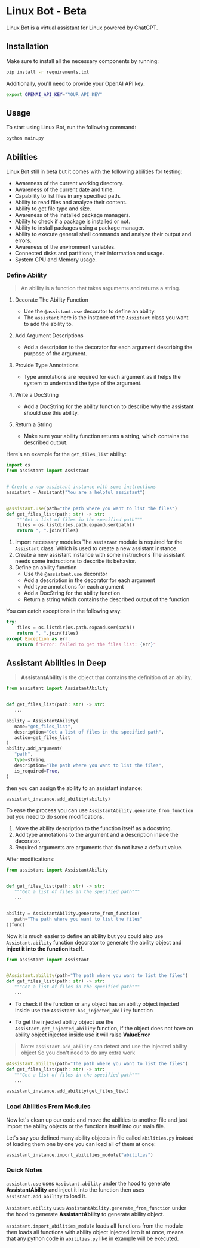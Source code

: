 # Linux Bot - Beta

Linux Bot is a virtual assistant for Linux powered by ChatGPT.

## Installation

Make sure to install all the necessary components by running:

```bash
pip install -r requirements.txt
```

Additionally, you'll need to provide your OpenAI API key:

```bash
export OPENAI_API_KEY="YOUR_API_KEY"
```

## Usage

To start using Linux Bot, run the following command:

```bash
python main.py
```

## Abilities

Linux Bot still in beta but it comes with the following abilities for testing:

- Awareness of the current working directory.
- Awareness of the current date and time.
- Capability to list files in any specified path.
- Ability to read files and analyze their content.
- Ability to get file type and size.
- Awareness of the installed package managers.
- Ability to check if a package is installed or not.
- Ability to install packages using a package manager.
- Ability to execute general shell commands and analyze their output and errors.
- Awareness of the environment variables.
- Connected disks and partitions, their information and usage.
- System CPU and Memory usage.

### Define Ability

> An ability is a function that takes arguments and returns a string.

1. Decorate The Ability Function

   - Use the `@assistant.use` decorator to define an ability.
   - The `assistant` here is the instance of the `Assistant` class you want to
     add the ability to.

2. Add Argument Descriptions

   - Add a description to the decorator for each argument describing
     the purpose of the argument.

3. Provide Type Annotations

   - Type annotations are required for each argument as it helps the system to
     understand the type of the argument.

4. Write a DocString

   - Add a DocString for the ability function to describe why the assistant
     should use this ability.

5. Return a String

   - Make sure your ability function returns a string, which contains
     the described output.

Here's an example for the `get_files_list` ability:

```python
import os
from assistant import Assistant


# Create a new assistant instance with some instructions
assistant = Assistant("You are a helpful assistant")


@assistant.use(path="the path where you want to list the files")
def get_files_list(path: str) -> str:
    """Get a list of files in the specified path"""
    files = os.listdir(os.path.expanduser(path))
    return ", ".join(files)
```

1. Import necessary modules
   The `assistant` module is required for the `Assistant` class.
   Which is used to create a new assistant instance.
2. Create a new assistant instance with some instructions
   The assistant needs some instructions to describe its behavior.
3. Define an ability function
   - Use the `@assistant.use` decorator
   - Add a description in the decorator for each argument
   - Add type annotations for each argument
   - Add a DocString for the ability function
   - Return a string which contains the described output of the function

You can catch exceptions in the following way:

```python
try:
    files = os.listdir(os.path.expanduser(path))
    return ", ".join(files)
except Exception as err:
    return f"Error: failed to get the files list: {err}"
```

## Assistant Abilities In Deep

> **AssistantAbility** is the object that contains the definition of an ability.

```python
from assistant import AssistantAbility


def get_files_list(path: str) -> str:
   ...

ability = AssistantAbility(
   name="get_files_list",
   description="Get a list of files in the specified path",
   action=get_files_list
)
ability.add_argument(
   "path",
   type=string,
   description="The path where you want to list the files",
   is_required=True,
)
```

then you can assign the ability to an assistant instance:

```python
assistant_instance.add_ability(ability)
```

To ease the process you can use `AssistantAbility.generate_from_function`
but you need to do some modifications.

1. Move the ability description to the function itself as a docstring.
2. Add type annotations to the argument and a description inside the decorator.
3. Required arguments are arguments that do not have a default value.

After modifications:

```python
from assistant import AssistantAbility


def get_files_list(path: str) -> str:
   """Get a list of files in the specified path"""
   ...


ability = AssistantAbility.generate_from_function(
   path="The path where you want to list the files"
)(func)
```

Now it is much easier to define an ability but you could also use
`Assistant.ability` function decorator to generate the ability object and
**inject it into the function itself**.

```python
from assistant import Assistant


@Assistant.ability(path="The path where you want to list the files")
def get_files_list(path: str) -> str:
   """Get a list of files in the specified path"""
   ...
```

- To check if the function or any object has an ability object injected inside
  use the `Assistant.has_injected_ability` function

- To get the injected ability object use the `Assistant.get_injected_ability`
  function, if the object does not have an ability object injected inside use
  it will raise **ValueError**

> Note: `assistant.add_ability` can detect and use the injected ability object
> So you don't need to do any extra work

```python
@Assistant.ability(path="The path where you want to list the files")
def get_files_list(path: str) -> str:
   """Get a list of files in the specified path"""
   ...

assistant_instance.add_ability(get_files_list)
```

### Load Abilities From Modules

Now let's clean up our code and move the abilities to another file and just
import the ability objects or the functions itself into our main file.

Let's say you defined many ability objects in file called `abilities.py`
instead of loading them one by one you can load all of them at once:

```python
assistant_instance.import_abilities_module("abilities")
```

### Quick Notes

`assistant.use` uses `Assistant.ability` under the hood to generate
**AssistantAbility** and inject it into the function then uses
`assistant.add_ability` to load it.

`Assistant.ability` uses `AssistantAbility.generate_from_function` under
the hood to generate **AssistantAbility** to generate ability object.

`assistant.import_abilities_module` loads all functions from the module then
loads all functions with ability object injected into it at once, means that
any python code in `abilities.py` like in example will be executed.
